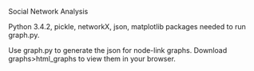 Social Network Analysis

Python 3.4.2, pickle, networkX, json, matplotlib packages needed to run graph.py. 

Use graph.py to generate the json for node-link graphs.
Download graphs>html_graphs to view them in your browser. 
